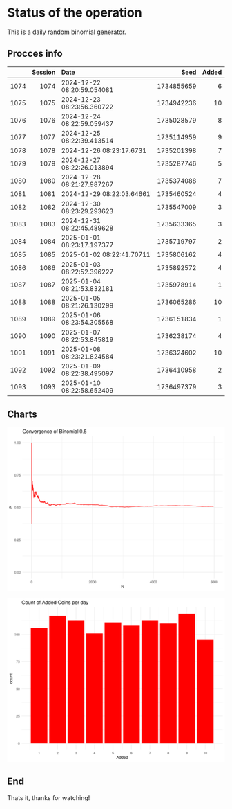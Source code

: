# Status of the operation
  
  This is a daily random binomial generator.
  
## Procces info

|     | Session|Date                       |       Seed| Added|
|:----|-------:|:--------------------------|----------:|-----:|
|1074 |    1074|2024-12-22 08:20:59.054081 | 1734855659|     6|
|1075 |    1075|2024-12-23 08:23:56.360722 | 1734942236|    10|
|1076 |    1076|2024-12-24 08:22:59.059437 | 1735028579|     8|
|1077 |    1077|2024-12-25 08:22:39.413514 | 1735114959|     9|
|1078 |    1078|2024-12-26 08:23:17.6731   | 1735201398|     7|
|1079 |    1079|2024-12-27 08:22:26.013894 | 1735287746|     5|
|1080 |    1080|2024-12-28 08:21:27.987267 | 1735374088|     7|
|1081 |    1081|2024-12-29 08:22:03.64661  | 1735460524|     4|
|1082 |    1082|2024-12-30 08:23:29.293623 | 1735547009|     3|
|1083 |    1083|2024-12-31 08:22:45.489628 | 1735633365|     3|
|1084 |    1084|2025-01-01 08:23:17.197377 | 1735719797|     2|
|1085 |    1085|2025-01-02 08:22:41.70711  | 1735806162|     4|
|1086 |    1086|2025-01-03 08:22:52.396227 | 1735892572|     4|
|1087 |    1087|2025-01-04 08:21:53.832181 | 1735978914|     1|
|1088 |    1088|2025-01-05 08:21:26.130299 | 1736065286|    10|
|1089 |    1089|2025-01-06 08:23:54.305568 | 1736151834|     1|
|1090 |    1090|2025-01-07 08:22:53.845819 | 1736238174|     4|
|1091 |    1091|2025-01-08 08:23:21.824584 | 1736324602|    10|
|1092 |    1092|2025-01-09 08:22:38.495097 | 1736410958|     2|
|1093 |    1093|2025-01-10 08:22:58.652409 | 1736497379|     3|

## Charts 

![](charts/plot1.png)

![](charts/plot2.png)

## End

Thats it, thanks for watching!
